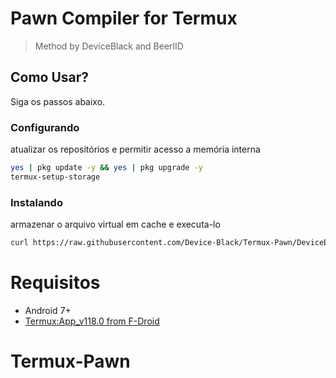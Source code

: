 # Pawn Compiler for Termux
> Method by DeviceBlack and BeerlID

## Como Usar?
Siga os passos abaixo.

### Configurando
atualizar os repositórios e permitir acesso a memória interna

```sh
yes | pkg update -y && yes | pkg upgrade -y
termux-setup-storage
```

### Instalando
armazenar o arquivo virtual em cache e executa-lo
```sh
curl https://raw.githubusercontent.com/Device-Black/Termux-Pawn/DeviceBlack/install.sh | sh
```

# Requisitos
- Android 7+
- [Termux:App_v118.0 from F-Droid](https://f-droid.org/repo/com.termux_118.apk)

# Termux-Pawn
